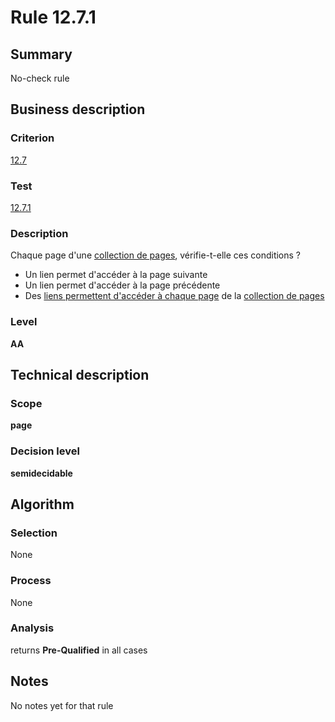 # Rule 12.7.1
## Summary

No-check rule

## Business description

### Criterion

[12.7](http://references.modernisation.gouv.fr/sites/default/files/RGAA3_RC2-1/referentiel_technique.htm#crit-12-7)

### Test

[12.7.1](http://references.modernisation.gouv.fr/sites/default/files/RGAA3_RC2-1/referentiel_technique.htm#test-12-7-1)

### Description

Chaque page d'une <a href="http://references.modernisation.gouv.fr/sites/default/files/RGAA3_RC2-1/glossaire.htm#mCollecPage">collection de pages</a>, v&eacute;rifie-t-elle ces conditions ? 
 
 * Un lien permet d'acc&eacute;der &agrave; la page suivante 
 * Un lien permet d'acc&eacute;der &agrave; la page pr&eacute;c&eacute;dente 
 * Des <a href="http://references.modernisation.gouv.fr/sites/default/files/RGAA3_RC2-1/glossaire.htm#mAccColl">liens permettent d'acc&eacute;der &agrave; chaque page</a> de la <a href="http://references.modernisation.gouv.fr/sites/default/files/RGAA3_RC2-1/glossaire.htm#mCollecPage">collection de pages</a> 


### Level

**AA**

## Technical description

### Scope

**page**

### Decision level

**semidecidable**

## Algorithm

### Selection

None

### Process

None

### Analysis

returns **Pre-Qualified** in all cases

## Notes

No notes yet for that rule
